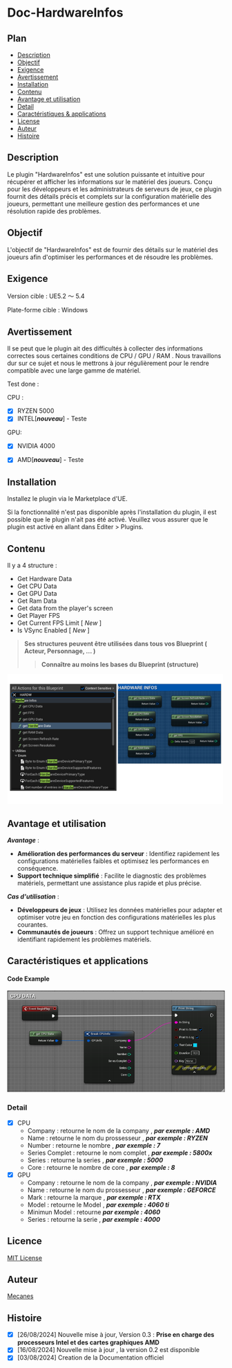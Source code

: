 # Doc-HardwareInfos

## Plan
<!--ts-->
* [Description](#Description)
* [Objectif](#Objectif)
* [Exigence](#Exigence)
* [Avertissement](#Avertissement)
* [Installation](#Installation)
* [Contenu](#Contenu)
* [Avantage et utilisation](#Avantage-et-utilisation)
* [Detail](#Detail)
* [Caractéristiques & applications](#Caractéristiques-et-applications)
* [License](#Licence)
* [Auteur](#Auteur)
* [Histoire](#Histoire)

## Description

Le plugin "HardwareInfos" est une solution puissante et intuitive pour récupérer et afficher les informations sur le matériel des joueurs. Conçu pour les développeurs et les administrateurs de serveurs de jeux, ce plugin fournit des détails précis et complets sur la configuration matérielle des joueurs, permettant une meilleure gestion des performances et une résolution rapide des problèmes. 

## Objectif

L'objectif de "HardwareInfos" est de fournir des détails sur le matériel des joueurs afin d'optimiser les performances et de résoudre les problèmes.

## Exigence

Version cible : UE5.2 ～ 5.4

Plate-forme cible : Windows

## Avertissement
Il se peut que le plugin ait des difficultés à collecter des informations correctes sous certaines conditions de CPU / GPU / RAM . Nous travaillons dur sur ce sujet et nous le mettrons à jour régulièrement pour le rendre compatible avec une large gamme de matériel. 

Test done :

CPU :

- [x] RYZEN 5000
- [x] INTEL[***nouveau***] - Teste

GPU:

- [x] NVIDIA 4000
- [x] AMD[***nouveau***] - Teste


## Installation

Installez le plugin via le Marketplace d'UE.

Si la fonctionnalité n'est pas disponible après l'installation du plugin, il est possible que le plugin n'ait pas été activé. Veuillez vous assurer que le plugin est activé en allant dans Editer > Plugins.

## Contenu

Il y a 4 structure :
* Get Hardware Data
* Get CPU Data
* Get GPU Data
* Get Ram Data
* Get data from the player's screen
* Get Player FPS
* Get Current FPS Limit [ *New* ]
* Is VSync Enabled [ *New* ]

> **Ses structures peuvent être utilisées dans tous vos Blueprint ( Acteur, Personnage, ... )**
>> **Connaître au moins les bases du Blueprint (structure)**

![Structure Infos](https://github.com/Mecanes/Images/blob/main/UE.png)

## Avantage et utilisation
***Avantage*** :
* **Amélioration des performances du serveur** : Identifiez rapidement les configurations matérielles faibles et optimisez les performances en conséquence.
* **Support technique simplifié** : Facilite le diagnostic des problèmes matériels, permettant une assistance plus rapide et plus précise.

***Cas d'utilisation*** :
* **Développeurs de jeux** : Utilisez les données matérielles pour adapter et optimiser votre jeu en fonction des configurations matérielles les plus courantes.
* **Communautés de joueurs** : Offrez un support technique amélioré en identifiant rapidement les problèmes matériels.

## Caractéristiques et applications

#### Code Example
![CPU Example](https://github.com/Mecanes/Images/blob/main/CPU_DATA.png?raw=true)

### Detail
- [x] CPU
    - Company : retourne le nom de la company , ***par exemple : AMD***
    - Name : retourne le nom du prossesseur , ***par exemple : RYZEN***
    - Number : retourne le nombre , ***par exemple : 7***
    - Series Complet : retourne le nom complet , ***par exemple : 5800x***
    - Series : retourne la series , ***par exemple : 5000***
    - Core : retourne le nombre de core , ***par exemple : 8***
- [x] GPU
    - Company : retourne le nom de la company , ***par exemple : NVIDIA***
    - Name : retourne le nom du prossesseur , ***par exemple : GEFORCE***
    - Mark : retourne la marque , ***par exemple : RTX***
    - Model : retourne le Model , ***par exemple : 4060 ti***
    - Minimun Model : retourne ***par exemple : 4060***
    - Series : retourne la serie , ***par exemple : 4000***

## Licence

[MIT License](https://en.wikipedia.org/wiki/MIT_License)

## Auteur

[Mecanes](https://linktr.ee/mecanes)

## Histoire
- [x] [26/08/2024] Nouvelle mise à jour, Version 0.3 : **Prise en charge des processeurs Intel et des cartes graphiques AMD**
- [x] [16/08/2024] Nouvelle mise à jour , la version 0.2 est disponible
- [x] [03/08/2024] Creation de la Documentation officiel
